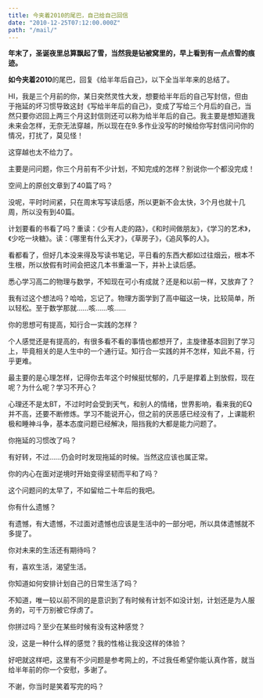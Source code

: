 ```yaml
---
title: 今夹着2010的尾巴，自己给自己回信
date: "2010-12-25T07:12:00.000Z"
path: "/mail/"
---
```

**年末了，圣诞夜里总算飘起了雪，当然我是钻被窝里的，早上看到有一点点雪的痕迹。**

**如今夹着2010**的尾巴，回复《给半年后自己》，以下全当半年来的总结了。

HI，我是三个月前的你，某日突然灵性大发，想要给半年后的自己写封信，但由于拖延的坏习惯导致这封《写给半年后的自己》，变成了写给三个月后的自己，当然只要你迟回上两三个月这封信则还可以称为给半年后的自己。我主要是想知道我未来会怎样，无奈无法穿越，所以现在在9.多作业没写的时候给你写封信问问你的情况，打扰了，莫见怪！

这穿越也太不给力了。

主要是问问题，你三个月前有不少计划，不知完成的怎样？别说你一个都没完成！

空间上的原创文章到了40篇了吗？

没呢，平时时间紧，只在周末写写读后感，所以更新不会太快，3个月也就十几周，所以没有到40篇。

计划要看的书看了吗？重读：《少有人走的路》，《和时间做朋友》，《学习的艺术》，《少吃一块糖》。读：《哪里有什么天才》，《草房子》，《追风筝的人》。

看都看了，但好几本没来得及写读书笔记，平日看的东西大都如过往烟云，根本不生根，所以放假有时间会把这几本书重温一下，并补上读后感。

悉心学习高二的物理与数学，不知现在可小有成就？还是和以前一样，又放弃了？

我有过这个想法吗？哈哈，忘记了。物理方面学到了高中磁这一块，比较简单，所以轻松。至于数学那就……咳……咳……

你的思想可有提高，知行合一实践的怎样？

个人感觉还是有提高的，有很多看不看的事情也都想开了，主旋律基本回到了学习上，毕竟相关的是人生中的一个通行证。知行合一实践的并不怎样，知此不易，行乎更难。

最主要的是心理怎样，记得你去年这个时候挺忧郁的，几乎是撑着上到放假，现在呢？为什么呢？学习不开心？

心理还不是太BT，不过时时会受到天气，和别人的情绪，世界影响，看来我的EQ并不高，还要不断修炼。学习不能说开心，但之前的厌恶感已经没有了，上课能积极和睡神斗争，基本态度问题已经解决，阻挡我的大都是能力问题了。

你拖延的习惯改了吗？

有好转，不过……仍会时时发现拖延的时候。当然这应该也属正常。

你的内心在面对逆境时开始变得坚韧而平和了吗？

这个问题问的太早了，不如留给二十年后的我吧。

你有什么遗憾？

有遗憾，有大遗憾，不过面对遗憾也应该是生活中的一部分吧，所以具体遗憾就不多提了。

你对未来的生活还有期待吗？

有，喜欢生活，渴望生活。

你知道如何安排计划自己的日常生活了吗？

不知道，唯一较以前不同的是意识到了有时候有计划不如没计划，计划还是为人服务的，可千万别被它俘虏了。

你拼过吗？至少在某些时候有没有这种感觉？

没，这是一种什么样的感觉？我的性格让我没这样的体验？

好吧就这样吧，这里有不少问题是参考网上的，不过我任希望你能认真作答，就当给半年前的你一个安慰，多谢了。

不谢，你当时是笑着写完的吗？

